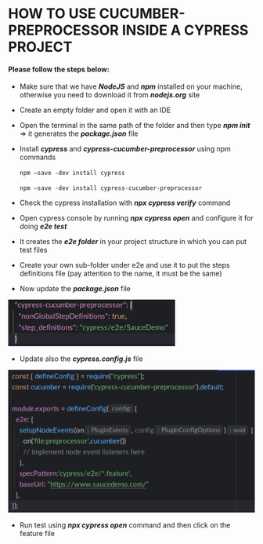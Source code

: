 # HOW TO USE CUCUMBER-PREPROCESSOR INSIDE A CYPRESS PROJECT

#### Please follow the steps below:

- Make sure that we have **_NodeJS_** and **_npm_** installed on your machine, otherwise you need to download it from **_nodejs.org_** site
- Create an empty folder and open it with an IDE
- Open the terminal in the same path of the folder and then type
  **_npm init_** => it generates the **_package.json_** file
- Install **_cypress_** and **_cypress-cucumber-preprocessor_** using npm commands

  `npm –save -dev install cypress`

  `npm –save -dev install cypress-cucumber-preprocessor`
 
- Check the cypress installation with **_npx cypress verify_** command
- Open cypress console by running **_npx cypress open_** and configure it for doing **_e2e test_**
- It creates the **_e2e folder_** in your project structure in which you can put test files
- Create your own sub-folder under e2e and use it to put the steps definitions file (pay attention to the name, it must be the same)
- Now update the **_package.json_** file

![img.png](img.png)

- Update also the **_cypress.config.js_** file

![img_1.png](img_1.png)

- Run test using **_npx cypress open_** command and then click on the feature file